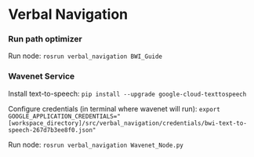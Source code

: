 # Verbal Navigation
### Run path optimizer
Run node:
`rosrun verbal_navigation BWI_Guide`


### Wavenet Service
Install text-to-speech:
`pip install --upgrade google-cloud-texttospeech`

Configure credentials (in terminal where wavenet will run):
`export GOOGLE_APPLICATION_CREDENTIALS="[workspace_directory]/src/verbal_navigation/credentials/bwi-text-to-speech-267d7b3ee8f0.json"`

Run node:
`rosrun verbal_navigation Wavenet_Node.py`